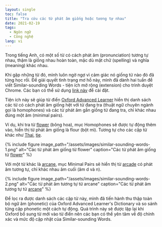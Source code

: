 ```yaml
---
layout: single
toc: false
title: "Tra cứu các từ phát âm giống hoặc tương tự nhau"
date: 2021-02-19
tags:
  - Ngôn ngữ
  - Công nghệ
lang: vi
---
```


Trong tiếng Anh, có một số từ có cách phát âm (pronunciation) tương tự nhau, thậm là giống nhau hoàn toàn, mặc dù mặt chữ (spelling) và nghĩa (meaning) khác nhau.

Khi gặp những từ đó, mình luôn ngờ ngợ vì cảm giác nó giống từ nào đó đã từng học rồi. Để giải quyết tình trạng mơ hồ này, mình đã dành hai tuần để viết Similar-sounding Words - tiện ích mở rộng (extension) cho trình duyệt Chrome. Các bạn có thể sử dụng [link này](https://chrome.google.com/webstore/detail/similar-sounding-words/hobghciacmpkhkpaidahlcmedkppkbkg
) để cài đặt.

Tiện ích này sẽ giúp từ điển [Oxford Advanced Learner](https://www.oxfordlearnersdictionaries.com/definition/english/) hiển thị danh sách các từ có cách phát âm giống hệt với từ đang tra (thuật ngữ chuyên ngành gọi là homophones) và các từ phát âm gần giống từ đang tra, chỉ khác nhau đúng một âm (minimal pairs).

Ví dụ, khi tra từ [flower](https://www.oxfordlearnersdictionaries.com/definition/english/flower_1) (bông hoa), mục Homophones sẽ được tự động thêm vào, hiển thị từ phát âm giống là flour (bột mì). Tương tự cho các cặp từ khác như [Thai](https://www.oxfordlearnersdictionaries.com/definition/english/thai), [tie](https://www.oxfordlearnersdictionaries.com/definition/english/tie_1).

{% include figure image_path="/assets/images/similar-sounding-words-1.png" alt="Các từ phát âm giống từ flower" caption="Các từ phát âm giống từ [flower](https://www.oxfordlearnersdictionaries.com/definition/english/flower_1)" %}

Với một từ khác là [arcane](https://www.oxfordlearnersdictionaries.com/definition/english/arcane), mục Minimal Pairs sẽ hiển thị từ [arcade](https://www.oxfordlearnersdictionaries.com/definition/english/arcade) có phát âm tương tự, chỉ khác nhau âm cuối (âm d và n).

{% include figure image_path="/assets/images/similar-sounding-words-2.png" alt="Các từ phát âm tương tự từ arcane" caption="Các từ phát âm tương tự từ [arcane](https://www.oxfordlearnersdictionaries.com/definition/english/arcane)" %}

Để lọc ra được danh sách các cặp từ này, mình đã tiến hành thu thập toàn bộ ngữ âm (phonetic) của Oxford Advanced Learner's Dictionary và so sánh từng cặp phonetic một cách tự động. Quá trình này sẽ được lặp lại khi Oxford bổ sung từ mới vào từ điển nên các bạn có thể yên tâm về độ chính xác và mức độ cập nhật của Similar-sounding Words.
